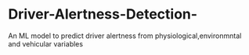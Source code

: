 # Driver-Alertness-Detection-
An ML model to predict driver alertness from physiological,environmntal and vehicular variables
